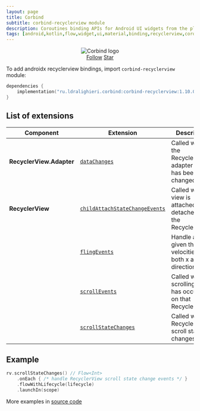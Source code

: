 ```yaml
---
layout: page
title: Corbind
subtitle: corbind-recyclerview module
description: Coroutines binding APIs for Android UI widgets from the platform and support libraries. Androidx recyclerview bindings.
tags: [android,kotlin,flow,widget,ui,material,binding,recyclerview,coroutines,kotlin-extensions,kotlin-library,android-library,fragment,viewpager,activity,drawerlayout,appcompat,kotlin-coroutines,swiperefreshlayout,android-ui-widgets]
---
```


<div style="text-align: center">
    <img src="https://ldralighieri.github.io/Corbind/img/corbind.svg" alt="Corbind logo"/>
</div>

<script async defer src="https://buttons.github.io/buttons.js"></script>
<div style="text-align: center">
  <a class="github-button" href="https://github.com/LDRAlighieri" data-size="large" aria-label="Follow @LDRAlighieri on GitHub">Follow</a>
  <a class="github-button" href="https://github.com/LDRAlighieri/Corbind" data-icon="octicon-star" data-size="large" aria-label="Star LDRAlighieri/Corbind on GitHub">Star</a>
</div>

To add androidx recyclerview bindings, import `corbind-recyclerview` module:

```kotlin
dependencies {
    implementation("ru.ldralighieri.corbind:corbind-recyclerview:1.10.0")
}
```

## List of extensions

Component | Extension | Description
--|---|--
**RecyclerView.Adapter** | [`dataChanges`][RecyclerView_Adapte_dataChanges] | Called when the RecyclerView's adapter data has been changed
**RecyclerView** | [`childAttachStateChangeEvents`][RecyclerView_childAttachStateChangeEvents] | Called when a view is attached to or detached from the RecyclerView.
                  | [`flingEvents`][RecyclerView_flingEvents] | Handle a fling given the velocities in both x and y directions
                  | [`scrollEvents`][RecyclerView_scrollEvents] | Called when a scrolling event has occurred on that RecyclerView.
                  | [`scrollStateChanges`][RecyclerView_scrollStateChanges] | Called when RecyclerView's scroll state changes.


## Example

```kotlin
rv.scrollStateChanges() // Flow<Int>
    .onEach { /* handle RecyclerView scroll state change events */ }
    .flowWithLifecycle(lifecycle)
    .launchIn(scope)
```

More examples in [source code][source]

[source]: https://github.com/LDRAlighieri/Corbind/tree/master/corbind-recyclerview

[RecyclerView_Adapte_dataChanges]: https://github.com/LDRAlighieri/Corbind/blob/master/corbind-recyclerview/src/main/kotlin/ru/ldralighieri/corbind/recyclerview/RecyclerAdapterDataChanges.kt
[RecyclerView_childAttachStateChangeEvents]: https://github.com/LDRAlighieri/Corbind/blob/master/corbind-recyclerview/src/main/kotlin/ru/ldralighieri/corbind/recyclerview/RecyclerViewChildAttachStateChangeEvents.kt
[RecyclerView_flingEvents]: https://github.com/LDRAlighieri/Corbind/blob/master/corbind-recyclerview/src/main/kotlin/ru/ldralighieri/corbind/recyclerview/RecyclerViewFlingEvents.kt
[RecyclerView_scrollEvents]: https://github.com/LDRAlighieri/Corbind/blob/master/corbind-recyclerview/src/main/kotlin/ru/ldralighieri/corbind/recyclerview/RecyclerViewScrollEvents.kt
[RecyclerView_scrollStateChanges]: https://github.com/LDRAlighieri/Corbind/blob/master/corbind-recyclerview/src/main/kotlin/ru/ldralighieri/corbind/recyclerview/RecyclerViewScrollStateChanges.kt
